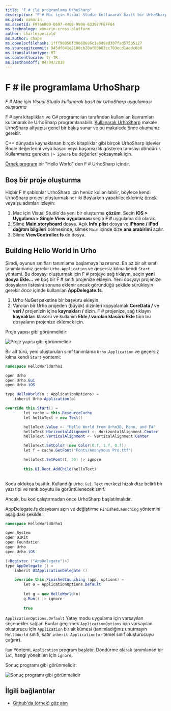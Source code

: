 ```yaml
---
title: 'F # ile programlama UrhoSharp'
description: 'F # Mac için Visual Studio kullanarak basit bir UrhoSharp uygulaması oluşturma'
ms.prod: xamarin
ms.assetid: F976AB09-0697-4408-999A-633977FEFF64
ms.technology: xamarin-cross-platform
author: charlespetzold
ms.author: chape
ms.openlocfilehash: 1fff90056f39660695c1e6d9ed307fad575b5127
ms.sourcegitcommit: 945df041e2180cb20af08b83cc703ecd1aedc6b0
ms.translationtype: MT
ms.contentlocale: tr-TR
ms.lasthandoff: 04/04/2018
---
```

# <a name="programming-urhosharp-with-f"></a>F # ile programlama UrhoSharp

_F # Mac için Visual Studio kullanarak basit bir UrhoSharp uygulaması oluşturma_

F # aynı kitaplıkları ve C# programcıları tarafından kullanılan kavramları kullanarak ile UrhoSharp programlanabilir. [Kullanarak UrhoSharp](~/graphics-games/urhosharp/using.md) makale UrhoSharp altyapısı genel bir bakış sunar ve bu makalede önce okumanız gerekir.

C++ dünyada kaynaklanan birçok kitaplıklar gibi birçok UrhoSharp işlevler Boole değerlerini veya başarı veya başarısızlık gösteren tamsayı döndürür. Kullanmanız gereken `|> ignore` bu değerleri yoksaymak için.

[Örnek program](https://github.com/xamarin/recipes/tree/master/cross-platform/urho/urho-fsharp/HelloWorldUrhoFsharp) bir "Hello World" den F # UrhoSharp içindir.

## <a name="creating-an-empty-project"></a>Boş bir proje oluşturma

Hiçbir F # şablonlar UrhoSharp için henüz kullanılabilir, böylece kendi UrhoSharp projesi oluşturmak her iki Başlarken yapabilecekleriniz [örnek](https://github.com/xamarin/recipes/tree/master/cross-platform/urho/urho-fsharp/HelloWorldUrhoFsharp) veya şu adımları izleyin:

1. Mac için Visual Studio'da yeni bir oluşturma **çözüm**. Seçin **iOS > Uygulama > Single View uygulaması** seçip **F #** uygulama dili olarak. 
1. Silme **Main.storyboard** dosya. Açık **Info.plist** dosya ve **iPhone / iPod dağıtım bilgileri** bölmesinde, silmek `Main` içinde dize **ana arabirimi** açılır.
1. Silme **ViewController.fs** de dosya.

## <a name="building-hello-world-in-urho"></a>Building Hello World in Urho

Şimdi, oyunun sınıfları tanımlama başlamaya hazırsınız. En az bir alt sınıfı tanımlamanız gerekir `Urho.Application` ve geçersiz kılma kendi `Start` yöntemi. Bu dosyayı oluşturmak için F # projeye sağ tıklayın, seçin **yeni dosya Ekle...**  ve boş bir F # sınıfı projenize ekleyin. Yeni dosyayı projenize dosyaların listesini sonuna eklenir ancak göründüğü şekilde sürükleyin gerekir *önce* içinde kullanılan **AppDelegate.fs**.

1. Urho NuGet paketine bir başvuru ekleyin.
1. Varolan bir Urho projeden (büyük) dizinleri kopyalamak **CoreData /** ve **veri /** projenizin içine **kaynakları /** dizin. F # projenize, sağ tıklayın **kaynakları** klasörü ve kullanım **Ekle / varolan klasörü Ekle** tüm bu dosyaların projenize eklemek için.

Proje yapısı gibi görünmelidir:

![](fsharp-images/solutionpane.png "Proje yapısı gibi görünmelidir")

Bir alt türü, yeni oluşturulan sınıf tanımlama `Urho.Application` ve geçersiz kılma kendi `Start` yöntemi:

```csharp
namespace HelloWorldUrho1

open Urho
open Urho.Gui
open Urho.iOS

type HelloWorld(o : ApplicationOptions) =
    inherit Urho.Application(o) 

override this.Start() = 
        let cache = this.ResourceCache
        let helloText = new Text()

        helloText.Value <- "Hello World from Urho3D, Mono, and F#"
        helloText.HorizontalAlignment <- HorizontalAlignment.Center
        helloText.VerticalAlignment <- VerticalAlignment.Center

        helloText.SetColor (new Color(0.f, 1.f, 0.f))
        let f = cache.GetFont("Fonts/Anonymous Pro.ttf")

        helloText.SetFont(f, 30) |> ignore
                  
        this.UI.Root.AddChild(helloText)
            
```

Kodu oldukça basittir. Kullandığı `Urho.Gui.Text` merkezi hizalı dize belirli bir yazı tipi ve renk boyutu ile görüntülenecek sınıf. 

Ancak, bu kod çalıştırmadan önce UrhoSharp başlatılmalıdır. 

AppDelegate.fs dosyasını açın ve değiştirme `FinishedLaunching` yöntemini aşağıdaki şekilde:

```csharp
namespace HelloWorldUrho1

open System
open UIKit
open Foundation
open Urho
open Urho.iOS

[<Register ("AppDelegate")>]
type AppDelegate () =
    inherit UIApplicationDelegate ()

    override this.FinishedLaunching (app, options) =
        let o = ApplicationOptions.Default
     
        let g = new HelloWorld(o)
        g.Run() |> ignore
       
        true
```

`ApplicationOptions.Default` Yatay modu uygulama için varsayılan seçenekler sağlar. Bunlar geçirmek `ApplicationOptions` için varsayılan oluşturucu için `Application` bir alt kümesi (tanımladığınız unutmayın `HelloWorld` sınıfı, satır `inherit Application(o)` temel sınıf oluşturucuyu çağırır). 

`Run` Yöntemi, `Application` program başlatır. Döndürme olarak tanımlanan bir `int`, hangi yöneltilen için `ignore`. 

Sonuç programı gibi görünmelidir:

![](fsharp-images/helloworldfsharp.png "Sonuç programı gibi görünmelidir")








## <a name="related-links"></a>İlgili bağlantılar

- [Github'da (örnek) göz atın](https://github.com/xamarinhttps://developer.xamarin.com/recipes/tree/master/cross-platform/urho/urho-fsharp/HelloWorldUrhoFsharp)
